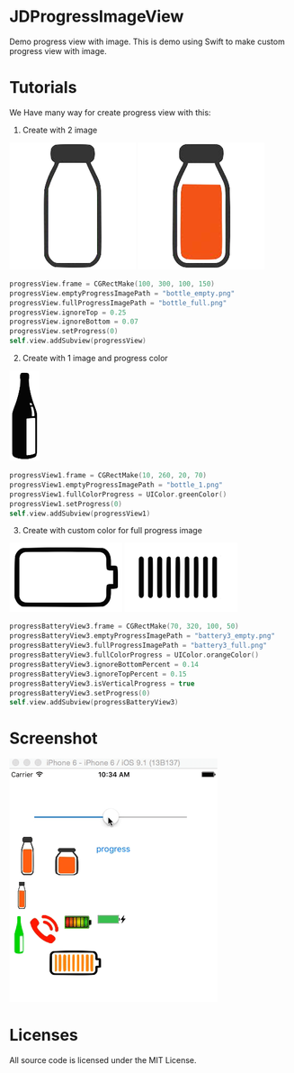 # JDProgressImageView
Demo progress view with image. This is demo using Swift to make custom progress view with image.


# Tutorials

We Have many way for create progress view with this:

1. Create with 2 image

![Output sample](https://raw.githubusercontent.com/jackdao1992/JDProgressImageView/master/ProgressCustom/ProgressCustom/bottle_empty.png)
![Output sample](https://raw.githubusercontent.com/jackdao1992/JDProgressImageView/master/ProgressCustom/ProgressCustom/bottle_full.png)

```swift
progressView.frame = CGRectMake(100, 300, 100, 150)
progressView.emptyProgressImagePath = "bottle_empty.png"
progressView.fullProgressImagePath = "bottle_full.png"
progressView.ignoreTop = 0.25
progressView.ignoreBottom = 0.07
progressView.setProgress(0)
self.view.addSubview(progressView)
```

2. Create with 1 image and progress color

![Output sample](https://raw.githubusercontent.com/jackdao1992/JDProgressImageView/master/ProgressCustom/ProgressCustom/bottle_1.png)

```swift
progressView1.frame = CGRectMake(10, 260, 20, 70)
progressView1.emptyProgressImagePath = "bottle_1.png"
progressView1.fullColorProgress = UIColor.greenColor()
progressView1.setProgress(0)
self.view.addSubview(progressView1)
```

3. Create with custom color for full progress image

![Output sample](https://raw.githubusercontent.com/jackdao1992/JDProgressImageView/master/ProgressCustom/ProgressCustom/battery3_empty.png)
![Output sample](https://raw.githubusercontent.com/jackdao1992/JDProgressImageView/master/ProgressCustom/ProgressCustom/battery3_full.png)

```swift
progressBatteryView3.frame = CGRectMake(70, 320, 100, 50)
progressBatteryView3.emptyProgressImagePath = "battery3_empty.png"
progressBatteryView3.fullProgressImagePath = "battery3_full.png"
progressBatteryView3.fullColorProgress = UIColor.orangeColor()
progressBatteryView3.ignoreBottomPercent = 0.14
progressBatteryView3.ignoreTopPercent = 0.15
progressBatteryView3.isVerticalProgress = true
progressBatteryView3.setProgress(0)
self.view.addSubview(progressBatteryView3)
```

# Screenshot

![Output sample](https://raw.githubusercontent.com/jackdao1992/JDProgressImageView/master/Screenshot/screenshot.gif)

# Licenses

All source code is licensed under the MIT License.
